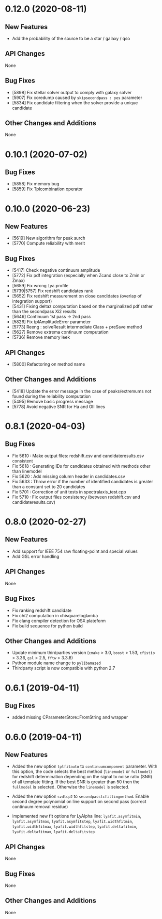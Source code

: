 # 0.12.0 (2020-08-11)

## New Features

 * Add the probability of the source to be a star / galaxy / qso

## API Changes
None

## Bug Fixes

 * [5898] Fix stellar solver output to comply with galaxy solver
 * [5907] Fix coredump caused by `skipsecondpass : yes` parameter
 * [5834] Fix candidate filtering when the solver provide a unique candidate

## Other Changes and Additions
None

# 0.10.1 (2020-07-02)

## Bug Fixes

* [5858] Fix memory bug
* [5859] Fix Tplcombination operator

# 0.10.0 (2020-06-23)

## New Features

* [5619] New algorithm for peak surch
* [5770] Compute reliability with merit

## Bug Fixes

* [5417] Check negative continuum amplitude 
* [5772] Fix pdf integration (especially when Zcand close to Zmin or Zmax)
* [5659] Fix wrong Lya profile
* [5739|5757] Fix redshift candidates rank
* [5652] Fix redshift measurement on close candidates (overlap of integration support)
* [5431] Fixing deltaz computation based on the marginalized pdf rather than the secondpass Xi2 results
* [5646] Continuum 1st pass -> 2nd pass
* [5826] Fix tplAmplitudeError parameter
* [5773] Reeng : solveResult intermediate Class + preSave method
* [5627] Remove extrema continuum computation
* [5736] Remove memory leek

## API Changes

* [5800] Refactoring on method name 

## Other Changes and Additions

* [5418] Update the error message in the case of peaks/extremums not found during the reliability computation
* [5495] Remove basic progress message
* [5778] Avoid negative SNR for Ha and OII lines

# 0.8.1 (2020-04-03)

## Bug Fixes

* Fix 5610 : Make output files: redshift.csv and candidateresults.csv consistent
* Fix 5618 : Generating IDs for candidates obtained with methods other than linemodel
* Fix 5620 : Add missing column header in candidates.csv
* Fix 5633 : Throw error if the number of identified candidates is greater than a constant set to 20 candidates
* Fix 5701 : Correction of unit tests in spectralaxis_test.cpp
* Fix 5710 : Fix output files consistency (between redshift.csv and candidateresults.csv)

# 0.8.0 (2020-02-27)

## New Features

* Add support for IEEE 754 raw floating-point and special values
* Add GSL error handling

## API Changes
None

## Bug Fixes

* Fix ranking redshift candidate
* Fix chi2 computation in chisquareloglamba
* Fix clang compiler detection for OSX plateform
* Fix build sequence for python build

## Other Changes and Additions

* Update minimum thirdparties version (`cmake` > 3.0, `boost` > 1.53, `cfistio` > 3.36, `gsl` > 2.5, `fftw` > 3.3.8)
* Python module name change to `pylibamazed`
* Thirdparty script is now compatible with python 2.7


# 0.6.1 (2019-04-11)

## Bug Fixes

* added missing CParameterStore::FromString and wrapper

# 0.6.0 (2019-04-11)

## New Features

* Added the new option `tplfitauto` to `continuumcomponent`
  parameter. With this option, the code selects the best method
  (`linemodel` or `fullmodel`) for redshift determination depending on
  the signal to noise ratio (SNR) of all template fitting. If the best
  SNR is greater than 50 then the `fullmodel` is selected. Otherwise
  the `linemodel` is selected.

* Added the new option `svdlcp2` to
  `secondpasslcfittingmethod`. Enable second degree polynomial on line
  support on second pass (correct continuum removal residue)

* Implemented new fit options for LyAlpha line: `lyafit.asymfitmin`,
  `lyafit.asymfitmax`, `lyafit.asymfitstep`, `lyafit.widthfitmin`,
  `lyafit.widthfitmax`, `lyafit.widthfitstep`, `lyafit.deltafitmin`,
  `lyafit.deltafitmax`, `lyafit.deltafitstep`

## API Changes
None

## Bug Fixes
None

## Other Changes and Additions
None
